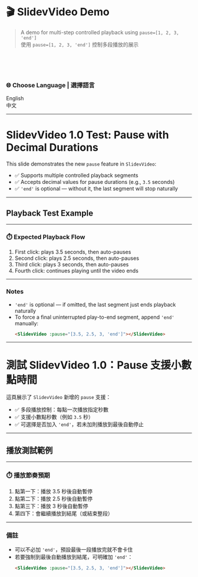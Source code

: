 # 🎬 SlidevVideo Demo

> A demo for multi-step controlled playback using `pause=[1, 2, 3, 'end']`  
> 使用 `pause=[1, 2, 3, 'end']` 控制多段播放的展示

<br>
<br>
<br>

### 🌐 Choose Language | 選擇語言

<Link to="2">English</Link>
<br>
<Link to="6">中文</Link>

---

# SlidevVideo 1.0 Test: Pause with Decimal Durations

This slide demonstrates the new `pause` feature in `SlidevVideo`:

- ✅ Supports multiple controlled playback segments
- ✅ Accepts decimal values for pause durations (e.g., `3.5` seconds)
- ✅ `'end'` is optional — without it, the last segment will stop naturally

---

## Playback Test Example

<SlidevVideo :pause="[3.5, 2.5, 3]" controls>
  <source src="https://www.w3schools.com/html/mov_bbb.mp4" type="video/mp4" />
</SlidevVideo>

---

### ⏱️ Expected Playback Flow

1. First click: plays 3.5 seconds, then auto-pauses
2. Second click: plays 2.5 seconds, then auto-pauses
3. Third click: plays 3 seconds, then auto-pauses
4. Fourth click: continues playing until the video ends

---

### Notes

- `'end'` is optional — if omitted, the last segment just ends playback naturally
- To force a final uninterrupted play-to-end segment, append `'end'` manually:
  ```html
  <SlidevVideo :pause="[3.5, 2.5, 3, 'end']"></SlidevVideo>
  ```

---

# 測試 SlidevVideo 1.0：Pause 支援小數點時間

這頁展示了 `SlidevVideo` 新增的 `pause` 支援：

- ✅ 多段播放控制：每點一次播放指定秒數
- ✅ 支援小數點秒數（例如 `3.5` 秒）
- ✅ 可選擇是否加入 `'end'`，若未加則播放到最後自動停止

---

## 播放測試範例

<SlidevVideo :pause="[3.5, 2.5, 3]" controls>
  <source src="https://www.w3schools.com/html/mov_bbb.mp4" type="video/mp4" />
</SlidevVideo>

---

### ⏱️ 播放節奏預期

1. 點第一下：播放 3.5 秒後自動暫停
2. 點第二下：播放 2.5 秒後自動暫停
3. 點第三下：播放 3 秒後自動暫停
4. 第四下：會繼續播放到結尾（或結束整段）

---

### 備註

- 可以不必加 `'end'`，預設最後一段播放完就不會卡住
- 若要強制到最後自動播放到結尾，可明確加 `'end'`：
  ```html
  <SlidevVideo :pause="[3.5, 2.5, 3, 'end']"></SlidevVideo>
  ```
